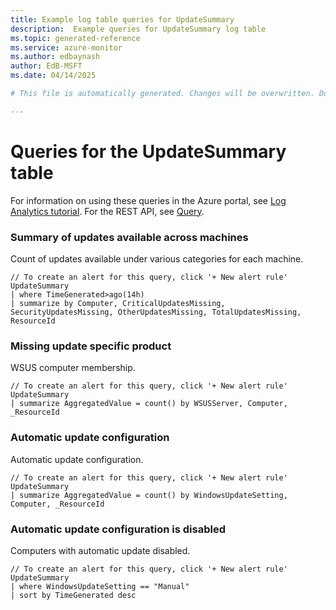 ```yaml
---
title: Example log table queries for UpdateSummary
description:  Example queries for UpdateSummary log table
ms.topic: generated-reference
ms.service: azure-monitor
ms.author: edbaynash
author: EdB-MSFT
ms.date: 04/14/2025

# This file is automatically generated. Changes will be overwritten. Do not change this file directly. 

---
```


# Queries for the UpdateSummary table

For information on using these queries in the Azure portal, see [Log Analytics tutorial](/azure/azure-monitor/logs/log-analytics-tutorial). For the REST API, see [Query](/azure/azure-monitor/logs/api/overview).


### Summary of updates available across machines  


Count of updates available under various categories for each machine.  

```query
// To create an alert for this query, click '+ New alert rule'
UpdateSummary 
| where TimeGenerated>ago(14h) 
| summarize by Computer, CriticalUpdatesMissing, SecurityUpdatesMissing, OtherUpdatesMissing, TotalUpdatesMissing, ResourceId
```



### Missing update specific product  


WSUS computer membership.  

```query
// To create an alert for this query, click '+ New alert rule'
UpdateSummary
| summarize AggregatedValue = count() by WSUSServer, Computer, _ResourceId
```



### Automatic update configuration  


Automatic update configuration.  

```query
// To create an alert for this query, click '+ New alert rule'
UpdateSummary
| summarize AggregatedValue = count() by WindowsUpdateSetting, Computer, _ResourceId
```



### Automatic update configuration is disabled  


Computers with automatic update disabled.  

```query
// To create an alert for this query, click '+ New alert rule'
UpdateSummary
| where WindowsUpdateSetting == "Manual" 
| sort by TimeGenerated desc
```

